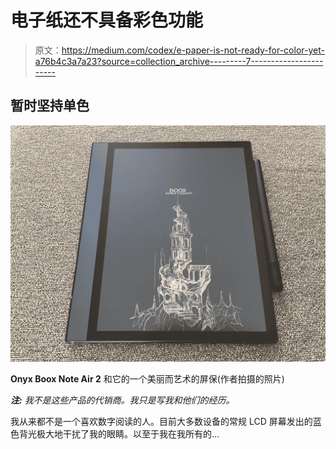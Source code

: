 # 电子纸还不具备彩色功能

> 原文：<https://medium.com/codex/e-paper-is-not-ready-for-color-yet-a76b4c3a7a23?source=collection_archive---------7----------------------->

## 暂时坚持单色

![](img/0d5e0f584e447bdab42c267b3abf78ca.png)

**Onyx Boox Note Air 2** 和它的一个美丽而艺术的屏保(作者拍摄的照片)

***注:*** *我不是这些产品的代销商。我只是写我和他们的经历。*

我从来都不是一个喜欢数字阅读的人。目前大多数设备的常规 LCD 屏幕发出的蓝色背光极大地干扰了我的眼睛。以至于我在我所有的…